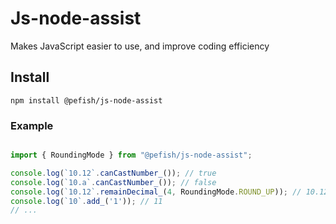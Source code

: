 # Js-node-assist

Makes JavaScript easier to use, and improve coding efficiency

## Install
```shell
npm install @pefish/js-node-assist
```

### Example
```js

import { RoundingMode } from "@pefish/js-node-assist";

console.log(`10.12`.canCastNumber_()); // true
console.log(`10.a`.canCastNumber_()); // false
console.log(`10.12`.remainDecimal_(4, RoundingMode.ROUND_UP)); // 10.1200
console.log(`10`.add_('1')); // 11
// ...

```
